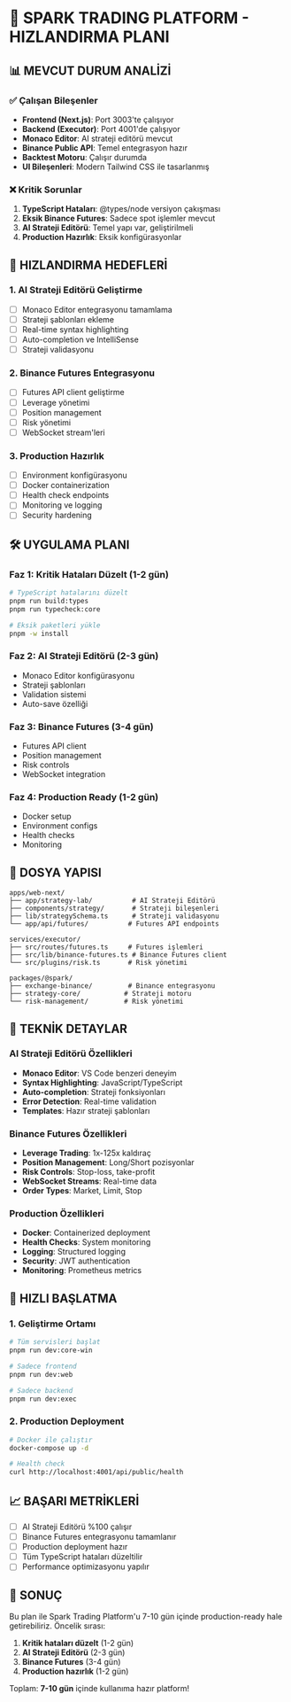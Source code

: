 # 🚀 SPARK TRADING PLATFORM - HIZLANDIRMA PLANI

## 📊 MEVCUT DURUM ANALİZİ

### ✅ Çalışan Bileşenler
- **Frontend (Next.js)**: Port 3003'te çalışıyor
- **Backend (Executor)**: Port 4001'de çalışıyor  
- **Monaco Editor**: AI strateji editörü mevcut
- **Binance Public API**: Temel entegrasyon hazır
- **Backtest Motoru**: Çalışır durumda
- **UI Bileşenleri**: Modern Tailwind CSS ile tasarlanmış

### ❌ Kritik Sorunlar
1. **TypeScript Hataları**: @types/node versiyon çakışması
2. **Eksik Binance Futures**: Sadece spot işlemler mevcut
3. **AI Strateji Editörü**: Temel yapı var, geliştirilmeli
4. **Production Hazırlık**: Eksik konfigürasyonlar

## 🎯 HIZLANDIRMA HEDEFLERİ

### 1. AI Strateji Editörü Geliştirme
- [ ] Monaco Editor entegrasyonu tamamlama
- [ ] Strateji şablonları ekleme
- [ ] Real-time syntax highlighting
- [ ] Auto-completion ve IntelliSense
- [ ] Strateji validasyonu

### 2. Binance Futures Entegrasyonu
- [ ] Futures API client geliştirme
- [ ] Leverage yönetimi
- [ ] Position management
- [ ] Risk yönetimi
- [ ] WebSocket stream'leri

### 3. Production Hazırlık
- [ ] Environment konfigürasyonu
- [ ] Docker containerization
- [ ] Health check endpoints
- [ ] Monitoring ve logging
- [ ] Security hardening

## 🛠️ UYGULAMA PLANI

### Faz 1: Kritik Hataları Düzelt (1-2 gün)
```bash
# TypeScript hatalarını düzelt
pnpm run build:types
pnpm run typecheck:core

# Eksik paketleri yükle
pnpm -w install
```

### Faz 2: AI Strateji Editörü (2-3 gün)
- Monaco Editor konfigürasyonu
- Strateji şablonları
- Validation sistemi
- Auto-save özelliği

### Faz 3: Binance Futures (3-4 gün)
- Futures API client
- Position management
- Risk controls
- WebSocket integration

### Faz 4: Production Ready (1-2 gün)
- Docker setup
- Environment configs
- Health checks
- Monitoring

## 📁 DOSYA YAPISI

```
apps/web-next/
├── app/strategy-lab/          # AI Strateji Editörü
├── components/strategy/       # Strateji bileşenleri
├── lib/strategySchema.ts      # Strateji validasyonu
└── app/api/futures/          # Futures API endpoints

services/executor/
├── src/routes/futures.ts     # Futures işlemleri
├── src/lib/binance-futures.ts # Binance Futures client
└── src/plugins/risk.ts       # Risk yönetimi

packages/@spark/
├── exchange-binance/         # Binance entegrasyonu
├── strategy-core/           # Strateji motoru
└── risk-management/         # Risk yönetimi
```

## 🔧 TEKNİK DETAYLAR

### AI Strateji Editörü Özellikleri
- **Monaco Editor**: VS Code benzeri deneyim
- **Syntax Highlighting**: JavaScript/TypeScript
- **Auto-completion**: Strateji fonksiyonları
- **Error Detection**: Real-time validation
- **Templates**: Hazır strateji şablonları

### Binance Futures Özellikleri
- **Leverage Trading**: 1x-125x kaldıraç
- **Position Management**: Long/Short pozisyonlar
- **Risk Controls**: Stop-loss, take-profit
- **WebSocket Streams**: Real-time data
- **Order Types**: Market, Limit, Stop

### Production Özellikleri
- **Docker**: Containerized deployment
- **Health Checks**: System monitoring
- **Logging**: Structured logging
- **Security**: JWT authentication
- **Monitoring**: Prometheus metrics

## 🚀 HIZLI BAŞLATMA

### 1. Geliştirme Ortamı
```bash
# Tüm servisleri başlat
pnpm run dev:core-win

# Sadece frontend
pnpm run dev:web

# Sadece backend
pnpm run dev:exec
```

### 2. Production Deployment
```bash
# Docker ile çalıştır
docker-compose up -d

# Health check
curl http://localhost:4001/api/public/health
```

## 📈 BAŞARI METRİKLERİ

- [ ] AI Strateji Editörü %100 çalışır
- [ ] Binance Futures entegrasyonu tamamlanır
- [ ] Production deployment hazır
- [ ] Tüm TypeScript hataları düzeltilir
- [ ] Performance optimizasyonu yapılır

## 🎯 SONUÇ

Bu plan ile Spark Trading Platform'u 7-10 gün içinde production-ready hale getirebiliriz. Öncelik sırası:

1. **Kritik hataları düzelt** (1-2 gün)
2. **AI Strateji Editörü** (2-3 gün)  
3. **Binance Futures** (3-4 gün)
4. **Production hazırlık** (1-2 gün)

Toplam: **7-10 gün** içinde kullanıma hazır platform!

